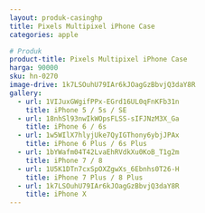 ```yaml
---
layout: produk-casinghp
title: Pixels Multipixel iPhone Case
categories: apple

# Produk
product-title: Pixels Multipixel iPhone Case
harga: 90000
sku: hn-0270
image-drive: 1k7LSOuhU79IAr6kJOagGzBbvjQ3daY8R
gallery:
  - url: 1VIJuxGWgifPPx-EGrd16UL0qFnKFb31n
    title: iPhone 5 / 5s / SE
  - url: 18nhSl93nwIkWOpsFLSS-sIFJNzM3X_Ga
    title: iPhone 6 / 6s
  - url: 1w5WIlX7hlyjUke7QyIGThony6ybjJPAx
    title: iPhone 6 Plus / 6s Plus
  - url: 1bYWafm04T42LvaEhRVdkXu0KoB_T1g2m
    title: iPhone 7 / 8
  - url: 1U5K1DTn7cxSpOXZgwXs_6Ebnhs0T26-H
    title: iPhone 7 Plus / 8 Plus
  - url: 1k7LSOuhU79IAr6kJOagGzBbvjQ3daY8R
    title: iPhone X
---
```

